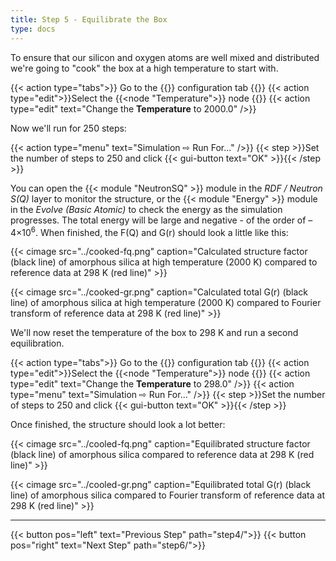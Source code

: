 ```yaml
---
title: Step 5 - Equilibrate the Box
type: docs
---
```



To ensure that our silicon and oxygen atoms are well mixed and distributed we're going to "cook" the box at a high temperature to start with.

{{< action type="tabs">}} Go to the {{<gui-tab text="Bulk" type="configuration">}} configuration tab {{</action >}}
{{< action type="edit">}}Select the {{<node "Temperature">}} node {{</action>}}
{{< action type="edit" text="Change the **Temperature** to 2000.0" />}}


Now we'll run for 250 steps:

{{< action type="menu" text="Simulation &#8680; Run For..." />}}
{{< step >}}Set the number of steps to 250 and click {{< gui-button text="OK" >}}{{< /step >}}

You can open the {{< module "NeutronSQ" >}} module in the _RDF / Neutron S(Q)_ layer to monitor the structure, or the {{< module "Energy" >}} module in the _Evolve (Basic Atomic)_ to check the energy as the simulation progresses. The total energy will be large and negative - of the order of &ndash;4&times;10<sup>6</sup>. When finished, the F(Q) and G(r) should look a little like this:

{{< cimage src="../cooked-fq.png" caption="Calculated structure factor (black line) of amorphous silica at high temperature (2000 K) compared to reference data at 298 K (red line)" >}}

{{< cimage src="../cooked-gr.png" caption="Calculated total G(r) (black line) of amorphous silica at high temperature (2000 K) compared to Fourier transform of reference data at 298 K (red line)" >}}

We'll now reset the temperature of the box to 298 K and run a second equilibration.

{{< action type="tabs">}} Go to the {{<gui-tab text="Bulk" type="configuration">}} configuration tab {{</action >}}
{{< action type="edit">}}Select the {{<node "Temperature">}} node {{</action>}}
{{< action type="edit" text="Change the **Temperature** to 298.0" />}}
{{< action type="menu" text="Simulation &#8680; Run For..." />}}
{{< step >}}Set the number of steps to 250 and click {{< gui-button text="OK" >}}{{< /step >}}


Once finished, the structure should look a lot better:

{{< cimage src="../cooled-fq.png" caption="Equilibrated structure factor (black line) of amorphous silica compared to reference data at 298 K (red line)" >}}

{{< cimage src="../cooled-gr.png" caption="Equilibrated total G(r) (black line) of amorphous silica compared to Fourier transform of reference data at 298 K (red line)" >}}

* * *
{{< button pos="left" text="Previous Step" path="step4/">}}
{{< button pos="right" text="Next Step" path="step6/">}}
